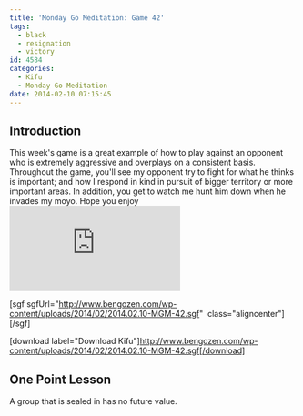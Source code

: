 ```yaml
---
title: 'Monday Go Meditation: Game 42'
tags:
  - black
  - resignation
  - victory
id: 4584
categories:
  - Kifu
  - Monday Go Meditation
date: 2014-02-10 07:15:45
---
```


## Introduction

This week's game is a great example of how to play against an opponent who is extremely aggressive and overplays on a consistent basis. Throughout the game, you'll see my opponent try to fight for what he thinks is important; and how I respond in kind in pursuit of bigger territory or more important areas. In addition, you get to watch me hunt him down when he invades my moyo. Hope you enjoy![
](http://www.bengozen.com/wp-content/uploads/2014/01/MGM41.sgf)

[sgf sgfUrl="http://www.bengozen.com/wp-content/uploads/2014/02/2014.02.10-MGM-42.sgf"  class="aligncenter"][/sgf]

[download label="Download Kifu"]http://www.bengozen.com/wp-content/uploads/2014/02/2014.02.10-MGM-42.sgf[/download]

## **One Point Lesson**

A group that is sealed in has no future value.